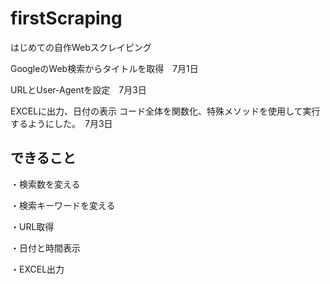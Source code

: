 # firstScraping
はじめての自作Webスクレイピング

GoogleのWeb検索からタイトルを取得　7月1日

URLとUser-Agentを設定　7月3日

EXCELに出力、日付の表示
コード全体を関数化、特殊メソッドを使用して実行するようにした。　7月3日

## できること
・検索数を変える

・検索キーワードを変える

・URL取得

・日付と時間表示

・EXCEL出力


